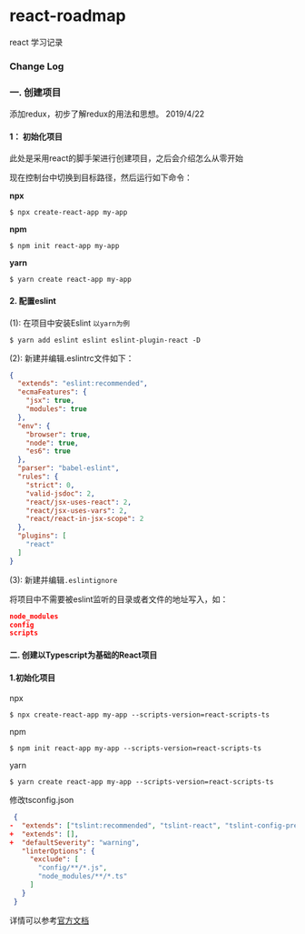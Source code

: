 # react-roadmap
react 学习记录

### Change Log


### 一. 创建项目
添加redux，初步了解redux的用法和思想。
2019/4/22
#### 1： 初始化项目

此处是采用react的脚手架进行创建项目，之后会介绍怎么从零开始

现在控制台中切换到目标路径，然后运行如下命令：

**npx**

~~~shell
$ npx create-react-app my-app
~~~

**npm**

~~~shell
$ npm init react-app my-app
~~~

**yarn**

~~~shell
$ yarn create react-app my-app
~~~



#### 2. 配置eslint

(1): 在项目中安装Eslint `以yarn为例`

~~~shell
$ yarn add eslint eslint eslint-plugin-react -D
~~~



(2): 新建并编辑.eslintrc文件如下：

```json
{
  "extends": "eslint:recommended",
  "ecmaFeatures": {
    "jsx": true,
    "modules": true
  },
  "env": {
    "browser": true,
    "node": true,
    "es6": true
  },
  "parser": "babel-eslint",
  "rules": {
    "strict": 0,
    "valid-jsdoc": 2,
    "react/jsx-uses-react": 2,
    "react/jsx-uses-vars": 2,
    "react/react-in-jsx-scope": 2
  },
  "plugins": [
    "react"
  ]
}

```

(3): 新建并编辑`.eslintignore`

将项目中不需要被eslint监听的目录或者文件的地址写入，如：

~~~json
node_modules
config
scripts
~~~



#### 二. 创建以Typescript为基础的React项目

#### 1.初始化项目

npx

~~~shell
$ npx create-react-app my-app --scripts-version=react-scripts-ts
~~~

npm

~~~shell
$ npm init react-app my-app --scripts-version=react-scripts-ts
~~~

yarn

~~~shell
$ yarn create react-app my-app --scripts-version=react-scripts-ts
~~~

修改tsconfig.json

```json
 {
-  "extends": ["tslint:recommended", "tslint-react", "tslint-config-prettier"],
+  "extends": [],
+  "defaultSeverity": "warning",
   "linterOptions": {
     "exclude": [
       "config/**/*.js",
       "node_modules/**/*.ts"
     ]
   }
 }
```

详情可以参考[官方文档](<https://github.com/Microsoft/TypeScript-React-Starter#typescript-react-starter>)



















































































































































































































































